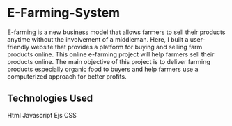 # E-Farming-System
E-farming is a new business model that allows farmers to sell their products anytime
without the involvement of a middleman. Here, I built a user-friendly website that provides
a platform for buying and selling farm products online. This online e-farming project will
help farmers sell their products online. The main objective of this project is to deliver
farming products especially organic food to buyers and help farmers use a computerized
approach for better profits. 

## Technologies Used
Html
Javascript
Ejs
CSS
